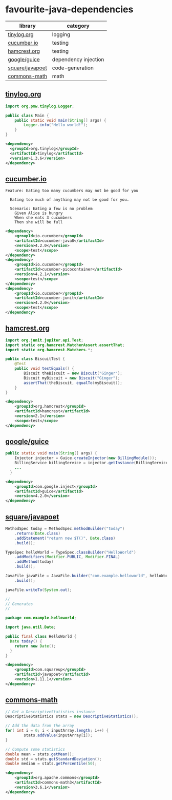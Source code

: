 # favourite-java-dependencies

| library                            | category |
| ---------------------------------- | -------- |
| [tinylog.org](#tinylogorg)         | logging  |
| [cucumber.io](#cucumberio)         | testing  |
| [hamcrest.org](#hamcrestorg)       | testing  |
| [google/guice](#googleguice)       | dependency injection |
| [square/javapoet](#squarejavapoet) | code-generation |
| [commons-math](#commons-math)       | math |

## [tinylog.org](https://tinylog.org/)

```java
import org.pmw.tinylog.Logger;

public class Main {
    public static void main(String[] args) {
        Logger.info("Hello world!");
    }
}
```

```xml
<dependency>
  <groupId>org.tinylog</groupId>
  <artifactId>tinylog</artifactId>
  <version>1.3.6</version>
</dependency>
```

## [cucumber.io](https://docs.cucumber.io/)

```gherkin
Feature: Eating too many cucumbers may not be good for you

  Eating too much of anything may not be good for you.

  Scenario: Eating a few is no problem
    Given Alice is hungry 
    When she eats 3 cucumbers
    Then she will be full
```

```xml
<dependency>
    <groupId>io.cucumber</groupId>
    <artifactId>cucumber-java8</artifactId>
    <version>4.2.0</version>
    <scope>test</scope>
</dependency>
<dependency>
    <groupId>io.cucumber</groupId>
    <artifactId>cucumber-picocontainer</artifactId>
    <version>4.2.1</version>
    <scope>test</scope>
</dependency>
<dependency>
    <groupId>io.cucumber</groupId>
    <artifactId>cucumber-junit</artifactId>
    <version>4.2.0</version>
    <scope>test</scope>
</dependency>
```

## [hamcrest.org](http://hamcrest.org/JavaHamcrest/)

```java
import org.junit.jupiter.api.Test;
import static org.hamcrest.MatcherAssert.assertThat;
import static org.hamcrest.Matchers.*;

public class BiscuitTest {
    @Test
    public void testEquals() {
        Biscuit theBiscuit = new Biscuit("Ginger");
        Biscuit myBiscuit = new Biscuit("Ginger");
        assertThat(theBiscuit, equalTo(myBiscuit));
    }
}
```

```xml
<dependency>
    <groupId>org.hamcrest</groupId>
    <artifactId>hamcrest</artifactId>
    <version>2.1</version>
    <scope>test</scope>
</dependency>
```

## [google/guice](https://github.com/google/guice/wiki/Motivation)

```java
public static void main(String[] args) {
    Injector injector = Guice.createInjector(new BillingModule());
    BillingService billingService = injector.getInstance(BillingService.class);
    ...
  }
```

```xml
<dependency>
	<groupId>com.google.inject</groupId>
	<artifactId>guice</artifactId>
	<version>4.2.0</version>
</dependency>
```

## [square/javapoet](https://github.com/square/javapoet)

```java
MethodSpec today = MethodSpec.methodBuilder("today")
    .returns(Date.class)
    .addStatement("return new $T()", Date.class)
    .build();

TypeSpec helloWorld = TypeSpec.classBuilder("HelloWorld")
    .addModifiers(Modifier.PUBLIC, Modifier.FINAL)
    .addMethod(today)
    .build();

JavaFile javaFile = JavaFile.builder("com.example.helloworld", helloWorld)
    .build();

javaFile.writeTo(System.out);

//
// Generates
//

package com.example.helloworld;

import java.util.Date;

public final class HelloWorld {
  Date today() {
    return new Date();
  }
}
```

```xml
<dependency>
    <groupId>com.squareup</groupId>
    <artifactId>javapoet</artifactId>
    <version>1.11.1</version>
</dependency>
```

## [commons-math](http://commons.apache.org/proper/commons-math/)

```java
// Get a DescriptiveStatistics instance
DescriptiveStatistics stats = new DescriptiveStatistics();

// Add the data from the array
for( int i = 0; i < inputArray.length; i++) {
        stats.addValue(inputArray[i]);
}

// Compute some statistics
double mean = stats.getMean();
double std = stats.getStandardDeviation();
double median = stats.getPercentile(50);
```

```xml
<dependency>
    <groupId>org.apache.commons</groupId>
    <artifactId>commons-math3</artifactId>
    <version>3.6.1</version>
</dependency>
```

